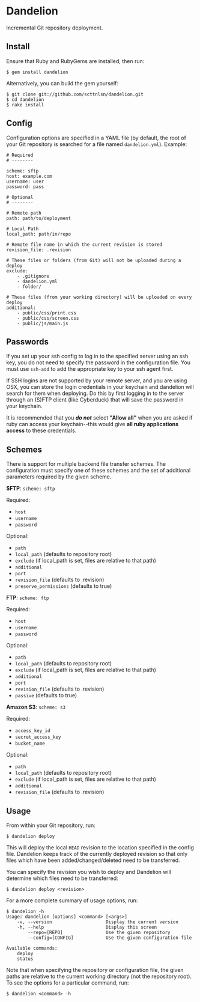 Dandelion
=========
Incremental Git repository deployment.

Install
-------
Ensure that Ruby and RubyGems are installed, then run:

    $ gem install dandelion

Alternatively, you can build the gem yourself:

    $ git clone git://github.com/scttnlsn/dandelion.git
    $ cd dandelion
    $ rake install

Config
------
Configuration options are specified in a YAML file (by default, the root of your
Git repository is searched for a file named `dandelion.yml`). Example:

    # Required
    # --------

    scheme: sftp
    host: example.com
    username: user
    password: pass

    # Optional
    # --------

    # Remote path
    path: path/to/deployment

    # Local Path
    local_path: path/in/repo

    # Remote file name in which the current revision is stored
    revision_file: .revision

    # These files or folders (from Git) will not be uploaded during a deploy
    exclude:
        - .gitignore
        - dandelion.yml
        - folder/

    # These files (from your working directory) will be uploaded on every deploy
    additional:
        - public/css/print.css
        - public/css/screen.css
        - public/js/main.js

Passwords
---------
If you set up your ssh config to log in to the specified server using an ssh key, you do not need to specify the password in the configuration file. You must use `ssh-add` to add the appropriate key to your ssh agent first.

If SSH logins are not supported by your remote server, and you are using OSX, you can store the login credentials in your keychain and dandelion will search for them when deploying. Do this by first logging in to the server through an (S)FTP client (like Cyberduck) that will save the password in your keychain.

It is recommended that you **_do not_** select **"Allow all"** when you are asked if ruby can access your keychain--this would give **all ruby applications access** to these credentials.

Schemes
-------
There is support for multiple backend file transfer schemes.  The configuration
must specify one of these schemes and the set of additional parameters required
by the given scheme.

**SFTP**: `scheme: sftp`

Required:

 * `host`
 * `username`
 * `password`

Optional:

 * `path`
 * `local_path` (defaults to repository root)
 * `exclude` (if local_path is set, files are relative to that path)
 * `additional`
 * `port`
 * `revision_file` (defaults to .revision)
 * `preserve_permissions` (defaults to true)

**FTP**: `scheme: ftp`

Required:

 * `host`
 * `username`
 * `password`

Optional:

 * `path`
 * `local_path` (defaults to repository root)
 * `exclude` (if local_path is set, files are relative to that path)
 * `additional`
 * `port`
 * `revision_file` (defaults to .revision)
 * `passive` (defaults to true)

**Amazon S3**: `scheme: s3`

Required:

 * `access_key_id`
 * `secret_access_key`
 * `bucket_name`

Optional:

 * `path`
 * `local_path` (defaults to repository root)
 * `exclude` (if local_path is set, files are relative to that path)
 * `additional`
 * `revision_file` (defaults to .revision)

Usage
-----
From within your Git repository, run:

    $ dandelion deploy

This will deploy the local `HEAD` revision to the location specified in the config
file.  Dandelion keeps track of the currently deployed revision so that only files
which have been added/changed/deleted need to be transferred.

You can specify the revision you wish to deploy and Dandelion will determine which
files need to be transferred:

    $ dandelion deploy <revision>

For a more complete summary of usage options, run:

    $ dandelion -h
    Usage: dandelion [options] <command> [<args>]
        -v, --version                    Display the current version
        -h, --help                       Display this screen
            --repo=[REPO]                Use the given repository
            --config=[CONFIG]            Use the given configuration file

    Available commands:
        deploy
        status

Note that when specifying the repository or configuration file, the given paths
are relative to the current working directory (not the repository root).  To see
the options for a particular command, run:

    $ dandelion <command> -h
